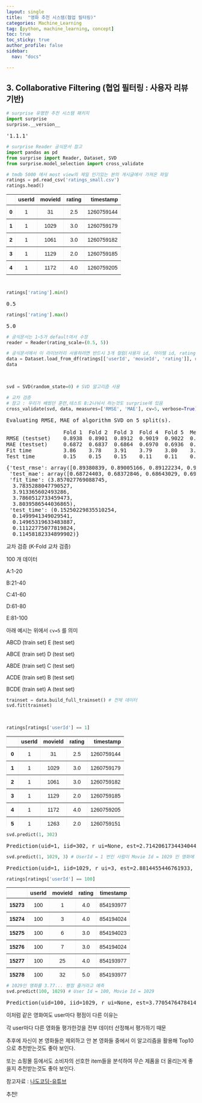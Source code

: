 ```yaml
---
layout: single
title:  "영화 추천 시스템(협업 필터링)"
categories: Machine_Learning
tag: [python, machine_learning, concept]
toc: true
toc_sticky: true
author_profile: false
sidebar:
  nav: "docs"

---
```


<head>
  <style>
    table.dataframe {
      white-space: normal;
      width: 100%;
      height: 240px;
      display: block;
      overflow: auto;
      font-family: Arial, sans-serif;
      font-size: 0.9rem;
      line-height: 20px;
      text-align: center;
      border: 0px !important;
    }

    table.dataframe th {
      text-align: center;
      font-weight: bold;
      padding: 8px;
    }
    
    table.dataframe td {
      text-align: center;
      padding: 8px;
    }
    
    table.dataframe tr:hover {
      background: #b8d1f3; 
    }
    
    .output_prompt {
      overflow: auto;
      font-size: 0.9rem;
      line-height: 1.45;
      border-radius: 0.3rem;
      -webkit-overflow-scrolling: touch;
      padding: 0.8rem;
      margin-top: 0;
      margin-bottom: 15px;
      font: 1rem Consolas, "Liberation Mono", Menlo, Courier, monospace;
      color: $code-text-color;
      border: solid 1px $border-color;
      border-radius: 0.3rem;
      word-break: normal;
      white-space: pre;
    }

  .dataframe tbody tr th:only-of-type {
      vertical-align: middle;
  }

  .dataframe tbody tr th {
      vertical-align: top;
  }

  .dataframe thead th {
      text-align: center !important;
      padding: 8px;
  }

  .page__content p {
      margin: 0 0 0px !important;
  }

  .page__content p > strong {
    font-size: 0.8rem !important;
  }

  </style>
</head>


## 3. Collaborative Filtering (협업 필터링 : 사용자 리뷰 기반)



```python
# surprise 유명한 추천 시스템 패키지
import surprise
surprise.__version__
```

<pre>
'1.1.1'
</pre>

```python
# surprise Reader 공식문서 참고
import pandas as pd
from surprise import Reader, Dataset, SVD
from surprise.model_selection import cross_validate
```


```python
# tmdb 5000 에서 most view의 제일 인기있는 분의 게시글에서 가져온 파일
ratings = pd.read_csv('ratings_small.csv')
ratings.head()
```

<div>
<style scoped>
    .dataframe tbody tr th:only-of-type {
        vertical-align: middle;
    }

    .dataframe tbody tr th {
        vertical-align: top;
    }
    
    .dataframe thead th {
        text-align: right;
    }
</style>
<table border="1" class="dataframe">
  <thead>
    <tr style="text-align: right;">
      <th></th>
      <th>userId</th>
      <th>movieId</th>
      <th>rating</th>
      <th>timestamp</th>
    </tr>
  </thead>
  <tbody>
    <tr>
      <th>0</th>
      <td>1</td>
      <td>31</td>
      <td>2.5</td>
      <td>1260759144</td>
    </tr>
    <tr>
      <th>1</th>
      <td>1</td>
      <td>1029</td>
      <td>3.0</td>
      <td>1260759179</td>
    </tr>
    <tr>
      <th>2</th>
      <td>1</td>
      <td>1061</td>
      <td>3.0</td>
      <td>1260759182</td>
    </tr>
    <tr>
      <th>3</th>
      <td>1</td>
      <td>1129</td>
      <td>2.0</td>
      <td>1260759185</td>
    </tr>
    <tr>
      <th>4</th>
      <td>1</td>
      <td>1172</td>
      <td>4.0</td>
      <td>1260759205</td>
    </tr>
  </tbody>
</table>
</div>



```python
ratings['rating'].min()
```

<pre>
0.5
</pre>

```python
ratings['rating'].max()
```

<pre>
5.0
</pre>

```python
# 공식문서는 1~5가 default여서 수정
reader = Reader(rating_scale=(0.5, 5))
```


```python
# 공식문서에서 이 라이브러리 사용하려면 반드시 3개 컬럼(사용자 id, 아이템 id, rating) 만을 사용하도록 제한한다.
data = Dataset.load_from_df(ratings[['userId', 'movieId', 'rating']], reader=reader)
data
```

<pre>
<surprise.dataset.DatasetAutoFolds at 0x2b7682386d0>
</pre>

```python
svd = SVD(random_state=0) # SVD 알고리즘 사용
```


```python
# 교차 검증
# 참고 : 우리가 배웠던 훈련,테스트 8:2나눠서 하는것도 surprise에 있음
cross_validate(svd, data, measures=['RMSE', 'MAE'], cv=5, verbose=True)
```

<pre>
Evaluating RMSE, MAE of algorithm SVD on 5 split(s).

                  Fold 1  Fold 2  Fold 3  Fold 4  Fold 5  Mean    Std     
RMSE (testset)    0.8938  0.8901  0.8912  0.9019  0.9022  0.8958  0.0052  
MAE (testset)     0.6872  0.6837  0.6864  0.6970  0.6936  0.6896  0.0049  
Fit time          3.86    3.78    3.91    3.79    3.80    3.83    0.05    
Test time         0.15    0.15    0.15    0.11    0.11    0.14    0.02    
</pre>
<pre>
{'test_rmse': array([0.89380839, 0.89005166, 0.89122234, 0.90192799, 0.90217437]),
 'test_mae': array([0.68724403, 0.68372846, 0.68643029, 0.6969897 , 0.69362123]),
 'fit_time': (3.857027769088745,
  3.7835288047790527,
  3.913365602493286,
  3.7860512733459473,
  3.8039586544036865),
 'test_time': (0.15250229835510254,
  0.1499941349029541,
  0.14965319633483887,
  0.11122775077819824,
  0.11458182334899902)}
</pre>
교차 검증 (K-Fold 교차 검증)



100 개 데이터



A:1-20  

B:21-40  

C:41-60  

D:61-80  

E:81-100



아래 예시는 위에서 `cv=5` 를 의미



ABCD (train set) E (test set)  

ABCE (train set) D (test set)  

ABDE (train set) C (test set)  

ACDE (train set) B (test set)  

BCDE (train set) A (test set)




```python
trainset = data.build_full_trainset() # 전체 데이터
svd.fit(trainset)
```

<pre>
<surprise.prediction_algorithms.matrix_factorization.SVD at 0x2b768238760>
</pre>

```python
ratings[ratings['userId'] == 1]
```

<div>
<style scoped>
    .dataframe tbody tr th:only-of-type {
        vertical-align: middle;
    }

    .dataframe tbody tr th {
        vertical-align: top;
    }
    
    .dataframe thead th {
        text-align: right;
    }
</style>
<table border="1" class="dataframe">
  <thead>
    <tr style="text-align: right;">
      <th></th>
      <th>userId</th>
      <th>movieId</th>
      <th>rating</th>
      <th>timestamp</th>
    </tr>
  </thead>
  <tbody>
    <tr>
      <th>0</th>
      <td>1</td>
      <td>31</td>
      <td>2.5</td>
      <td>1260759144</td>
    </tr>
    <tr>
      <th>1</th>
      <td>1</td>
      <td>1029</td>
      <td>3.0</td>
      <td>1260759179</td>
    </tr>
    <tr>
      <th>2</th>
      <td>1</td>
      <td>1061</td>
      <td>3.0</td>
      <td>1260759182</td>
    </tr>
    <tr>
      <th>3</th>
      <td>1</td>
      <td>1129</td>
      <td>2.0</td>
      <td>1260759185</td>
    </tr>
    <tr>
      <th>4</th>
      <td>1</td>
      <td>1172</td>
      <td>4.0</td>
      <td>1260759205</td>
    </tr>
    <tr>
      <th>5</th>
      <td>1</td>
      <td>1263</td>
      <td>2.0</td>
      <td>1260759151</td>
    </tr>
    <tr>
      <th>6</th>
      <td>1</td>
      <td>1287</td>
      <td>2.0</td>
      <td>1260759187</td>
    </tr>
    <tr>
      <th>7</th>
      <td>1</td>
      <td>1293</td>
      <td>2.0</td>
      <td>1260759148</td>
    </tr>
    <tr>
      <th>8</th>
      <td>1</td>
      <td>1339</td>
      <td>3.5</td>
      <td>1260759125</td>
    </tr>
    <tr>
      <th>9</th>
      <td>1</td>
      <td>1343</td>
      <td>2.0</td>
      <td>1260759131</td>
    </tr>
    <tr>
      <th>10</th>
      <td>1</td>
      <td>1371</td>
      <td>2.5</td>
      <td>1260759135</td>
    </tr>
    <tr>
      <th>11</th>
      <td>1</td>
      <td>1405</td>
      <td>1.0</td>
      <td>1260759203</td>
    </tr>
    <tr>
      <th>12</th>
      <td>1</td>
      <td>1953</td>
      <td>4.0</td>
      <td>1260759191</td>
    </tr>
    <tr>
      <th>13</th>
      <td>1</td>
      <td>2105</td>
      <td>4.0</td>
      <td>1260759139</td>
    </tr>
    <tr>
      <th>14</th>
      <td>1</td>
      <td>2150</td>
      <td>3.0</td>
      <td>1260759194</td>
    </tr>
    <tr>
      <th>15</th>
      <td>1</td>
      <td>2193</td>
      <td>2.0</td>
      <td>1260759198</td>
    </tr>
    <tr>
      <th>16</th>
      <td>1</td>
      <td>2294</td>
      <td>2.0</td>
      <td>1260759108</td>
    </tr>
    <tr>
      <th>17</th>
      <td>1</td>
      <td>2455</td>
      <td>2.5</td>
      <td>1260759113</td>
    </tr>
    <tr>
      <th>18</th>
      <td>1</td>
      <td>2968</td>
      <td>1.0</td>
      <td>1260759200</td>
    </tr>
    <tr>
      <th>19</th>
      <td>1</td>
      <td>3671</td>
      <td>3.0</td>
      <td>1260759117</td>
    </tr>
  </tbody>
</table>
</div>



```python
svd.predict(1, 302)
```

<pre>
Prediction(uid=1, iid=302, r_ui=None, est=2.7142061734434044, details={'was_impossible': False})
</pre>

```python
svd.predict(1, 1029, 3) # UserId = 1 번인 사람이 Movie Id = 1029 인 영화에 대해서 실제 평가 3점일 때, 예측 평가 점수? 2.88...
```

<pre>
Prediction(uid=1, iid=1029, r_ui=3, est=2.8814455446761933, details={'was_impossible': False})
</pre>

```python
ratings[ratings['userId'] == 100]
```

<div>
<style scoped>
    .dataframe tbody tr th:only-of-type {
        vertical-align: middle;
    }

    .dataframe tbody tr th {
        vertical-align: top;
    }
    
    .dataframe thead th {
        text-align: right;
    }
</style>
<table border="1" class="dataframe">
  <thead>
    <tr style="text-align: right;">
      <th></th>
      <th>userId</th>
      <th>movieId</th>
      <th>rating</th>
      <th>timestamp</th>
    </tr>
  </thead>
  <tbody>
    <tr>
      <th>15273</th>
      <td>100</td>
      <td>1</td>
      <td>4.0</td>
      <td>854193977</td>
    </tr>
    <tr>
      <th>15274</th>
      <td>100</td>
      <td>3</td>
      <td>4.0</td>
      <td>854194024</td>
    </tr>
    <tr>
      <th>15275</th>
      <td>100</td>
      <td>6</td>
      <td>3.0</td>
      <td>854194023</td>
    </tr>
    <tr>
      <th>15276</th>
      <td>100</td>
      <td>7</td>
      <td>3.0</td>
      <td>854194024</td>
    </tr>
    <tr>
      <th>15277</th>
      <td>100</td>
      <td>25</td>
      <td>4.0</td>
      <td>854193977</td>
    </tr>
    <tr>
      <th>15278</th>
      <td>100</td>
      <td>32</td>
      <td>5.0</td>
      <td>854193977</td>
    </tr>
    <tr>
      <th>15279</th>
      <td>100</td>
      <td>52</td>
      <td>3.0</td>
      <td>854194056</td>
    </tr>
    <tr>
      <th>15280</th>
      <td>100</td>
      <td>62</td>
      <td>3.0</td>
      <td>854193977</td>
    </tr>
    <tr>
      <th>15281</th>
      <td>100</td>
      <td>86</td>
      <td>3.0</td>
      <td>854194208</td>
    </tr>
    <tr>
      <th>15282</th>
      <td>100</td>
      <td>88</td>
      <td>2.0</td>
      <td>854194208</td>
    </tr>
    <tr>
      <th>15283</th>
      <td>100</td>
      <td>95</td>
      <td>3.0</td>
      <td>854193977</td>
    </tr>
    <tr>
      <th>15284</th>
      <td>100</td>
      <td>135</td>
      <td>3.0</td>
      <td>854194086</td>
    </tr>
    <tr>
      <th>15285</th>
      <td>100</td>
      <td>141</td>
      <td>3.0</td>
      <td>854193977</td>
    </tr>
    <tr>
      <th>15286</th>
      <td>100</td>
      <td>608</td>
      <td>4.0</td>
      <td>854194024</td>
    </tr>
    <tr>
      <th>15287</th>
      <td>100</td>
      <td>648</td>
      <td>3.0</td>
      <td>854193977</td>
    </tr>
    <tr>
      <th>15288</th>
      <td>100</td>
      <td>661</td>
      <td>3.0</td>
      <td>854194086</td>
    </tr>
    <tr>
      <th>15289</th>
      <td>100</td>
      <td>708</td>
      <td>3.0</td>
      <td>854194056</td>
    </tr>
    <tr>
      <th>15290</th>
      <td>100</td>
      <td>733</td>
      <td>3.0</td>
      <td>854194024</td>
    </tr>
    <tr>
      <th>15291</th>
      <td>100</td>
      <td>736</td>
      <td>3.0</td>
      <td>854193977</td>
    </tr>
    <tr>
      <th>15292</th>
      <td>100</td>
      <td>745</td>
      <td>4.0</td>
      <td>854194208</td>
    </tr>
    <tr>
      <th>15293</th>
      <td>100</td>
      <td>780</td>
      <td>3.0</td>
      <td>854193977</td>
    </tr>
    <tr>
      <th>15294</th>
      <td>100</td>
      <td>786</td>
      <td>3.0</td>
      <td>854194056</td>
    </tr>
    <tr>
      <th>15295</th>
      <td>100</td>
      <td>802</td>
      <td>4.0</td>
      <td>854194111</td>
    </tr>
    <tr>
      <th>15296</th>
      <td>100</td>
      <td>1073</td>
      <td>5.0</td>
      <td>854194056</td>
    </tr>
    <tr>
      <th>15297</th>
      <td>100</td>
      <td>1356</td>
      <td>4.0</td>
      <td>854194086</td>
    </tr>
  </tbody>
</table>
</div>



```python
# 1029인 영화를 3.77... 평점 줄거라고 예측
svd.predict(100, 1029) # User Id = 100, Movie Id = 1029
```

<pre>
Prediction(uid=100, iid=1029, r_ui=None, est=3.7705476478414846, details={'was_impossible': False})
</pre>
이처럼 같은 영화여도 user마다 평점이 다른 이유는  

각 user마다 다른 영화들 평가한것을 전부 데이터 산정해서 평가하기 때문


추후에 자신이 본 영화들은 제외하고 안 본 영화들 중에서 이 알고리즘을 활용해 Top10으로 추천받는것도 좋아 보인다.


또는 쇼핑몰 등에서도 소비자의 선호한 item들을 분석하여 무슨 제품을 더 올리는게 좋을지 추천받는것도 좋아 보인다.




참고자료 : [나도코딩-유튜브]('https://www.youtube.com/watch?v=TNcfJHajqJY&list=LL&index=2')



추천!

